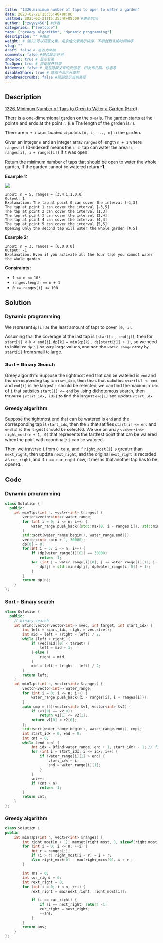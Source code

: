 ```yaml
---
title: "1326.minimum number of taps to open to water a garden"
date: 2023-02-21T15:35:48+08:00
lastmod: 2023-02-21T15:35:48+08:00 #更新时间
author: ["zwyyy456"] #作者
categories: ["leetcode"]
tags: ["greedy algorithm", "dynamic programming"]
description: "" #描述
weight: # 输入1可以顶置文章，用来给文章展示排序，不填就默认按时间排序
slug: ""
draft: false # 是否为草稿
comments: false #是否展示评论
showToc: true # 显示目录
TocOpen: true # 自动展开目录
hidemeta: false # 是否隐藏文章的元信息，如发布日期、作者等
disableShare: true # 底部不显示分享栏
showbreadcrumbs: false #顶部显示当前路径
---
```

## Description
[1326. Minimum Number of Taps to Open to Water a Garden (Hard)](https://leetcode.com/problems/minimum-number-of-taps-to-open-to-water-a-garden/)

There is a one-dimensional garden on the x-axis. The garden starts at the point `0` and ends at the
point `n`. (i.e The length of the garden is `n`).

There are `n + 1` taps located at points `[0, 1, ..., n]` in the garden.

Given an integer `n` and an integer array `ranges` of length `n + 1` where `ranges[i]` (0-indexed)
means the `i-th` tap can water the area `[i - ranges[i], i + ranges[i]]` if it was open.

Return the minimum number of taps that should be open to water the whole garden, If the garden
cannot be watered return **-1**.

**Example 1:**

![](https://pic-upyun.zwyyy456.tech/smms/2023-12-26-065617.png)

```
Input: n = 5, ranges = [3,4,1,1,0,0]
Output: 1
Explanation: The tap at point 0 can cover the interval [-3,3]
The tap at point 1 can cover the interval [-3,5]
The tap at point 2 can cover the interval [1,3]
The tap at point 3 can cover the interval [2,4]
The tap at point 4 can cover the interval [4,4]
The tap at point 5 can cover the interval [5,5]
Opening Only the second tap will water the whole garden [0,5]

```

**Example 2:**

```
Input: n = 3, ranges = [0,0,0,0]
Output: -1
Explanation: Even if you activate all the four taps you cannot water the whole garden.

```

**Constraints:**

- `1 <= n <= 10⁴`
- `ranges.length == n + 1`
- `0 <= ranges[i] <= 100`

## Solution
### Dynamic programming
We represent `dp[i]` as the least amount of taps to cover `[0, i]`.

Assuming that the coverage of the last tap is `[start[i], end[j]]`, then for `start[j] < k < end[j]`, `dp[k] = min(dp[k], dp[start[j]] + 1)`, so we need to initialize `dp[i]` as very large values, and sort the `water_range` array by `start[i]` from small to large.

### Sort + Binary Search
Greey algorithm: Suppose the rightmost end that can be watered is `end` and the corresponding tap is `start_idx`, then the `i` that satisfies `start[i] <= end` and `end[i]` is the largest `i` should be selected, we can find the maximum `idx` of `i` that satisfies `start[i] <= end` by using dichotomous search, then traverse `[start_idx, idx]` to find the largest `end[i]` and update `start_idx`.

### Greedy algorithm
Suppose the rightmost end that can be watered is `end` and the corresponding tap is `start_idx`, then the `i` that satifies `start[i] <= end` and `end[i]` is the largest should be selected. We use an array `vector<int> right_most(n + 1, 0)` that represents the farthest point that can be watered when the point with coordinate `i` can be watered.

Then, we traverse `i` from `0 to n`, and if `right_most[i]` is greater than `next_right`, then update `next_right`, and the original `next_right` is recorded as `cur_right`, and if `i == cur_right` now, it means that another tap has to be opened.

## Code
### Dynamic programming
```cpp
class Solution {
  public:
    int minTaps(int n, vector<int> &ranges) {
        vector<vector<int>> water_range;
        for (int i = 0; i <= n; i++) {
            water_range.push_back({std::max(0, i - ranges[i]), std::min(i + ranges[i], n)});
        }
        std::sort(water_range.begin(), water_range.end());
        vector<int> dp(n + 1, 30000);
        dp[0] = 0;
        for(int i = 0; i <= n; i++) {
            if (dp[water_range[i][0]] == 30000)
                return -1;
            for (int j = water_range[i][0]; j <= water_range[i][1]; j++) {
                dp[j] = std::min(dp[j], dp[water_range[i][0]] + 1);
            }
        }
        return dp[n];
    }
};
```

### Sort + Binary search
```cpp
class Solution {
  public:
    // binary search
    int Bfind(vector<vector<int>> &vec, int target, int start_idx) {
        int left = start_idx, right = vec.size();
        int mid = left + (right - left) / 2;
        while (left < right) {
            if (vec[mid][0] < target) {
                left = mid + 1;
            } else {
                right = mid;
            }
            mid = left + (right - left) / 2;
        }
        return left;
    }
    int minTaps(int n, vector<int> &ranges) {
        vector<vector<int>> water_range;
        for (int i = 0; i <= n; i++) {
            water_range.push_back({i - ranges[i], i + ranges[i]});
        }
        auto cmp = [&](vector<int> &v1, vector<int> &v2) {
            if (v1[0] == v2[0])
                return v1[1] <= v2[1];
            return v1[0] < v2[0];
        };
        std::sort(water_range.begin(), water_range.end(), cmp);
        int start_idx = 0, end = 0;
        int cnt = 0;
        while (end < n) {
            int idx = Bfind(water_range, end + 1, start_idx) - 1; // find greatest idx that satisfies start[idx] <= end
            for (int i = start_idx; i <= idx; i++) {
                if (water_range[i][1] > end) {
                    start_idx = i;
                    end = water_range[i][1];
                }
            }
            cnt++;
            if (cnt > n)
                return -1;
        }
        return cnt;
    }
};
```

### Greedy algorithm
```cpp
class Solution {
public:
    int minTaps(int n, vector<int> &ranges) {
        int right_most[n + 1]; memset(right_most, 0, sizeof(right_most));
        for (int i = 0; i <= n; ++i) {
            int r = ranges[i];
            if (i > r) right_most[i - r] = i + r; 
            else right_most[0] = max(right_most[0], i + r);
        }

        int ans = 0;
        int cur_right = 0;
        int next_right = 0;
        for (int i = 0; i < n; ++i) { 
            next_right = max(next_right, right_most[i]);

            if (i == cur_right) { 
                if (i == next_right) return -1; 
                cur_right = next_right; 
                ++ans;
            }
        }
        return ans;
    }
};
```